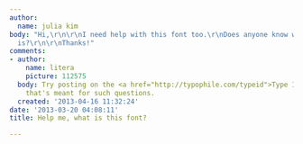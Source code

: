 ```yaml
---
author:
  name: julia kim
body: "Hi,\r\n\r\nI need help with this font too.\r\nDoes anyone know what font this
  is?\r\n\r\nThanks!"
comments:
- author:
    name: litera
    picture: 112575
  body: Try posting on the <a href="http://typophile.com/typeid">Type ID Board</a>
    that's meant for such questions.
  created: '2013-04-16 11:32:24'
date: '2013-03-20 04:08:11'
title: Help me, what is this font?

---
```

